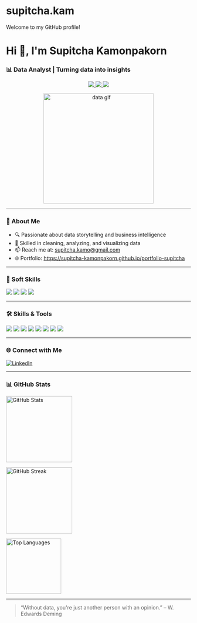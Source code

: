 # supitcha.kam
Welcome to my GitHub profile! 

<h1 align="left">Hi 👋, I'm Supitcha Kamonpakorn</h1>
<h3 align="left">📊 Data Analyst | Turning data into insights</h3>

<p align="center">
  <a href="https://www.linkedin.com/in/supitcha-kamonpakorn-a15b99339/">
    <img src="https://img.shields.io/badge/LinkedIn-blue?logo=linkedin&logoColor=white" />
  </a>
  <a href="mailto:supitcha.kamo@gmail.com">
    <img src="https://img.shields.io/badge/Gmail-D14836?logo=gmail&logoColor=white" />
  </a>
  <a href="https://supitcha-kamonpakorn.github.io/portfolio-supitcha">
    <img src="https://img.shields.io/badge/Portfolio-0088cc?logo=githubpages&logoColor=white" />
  </a>
</p>

<p align="center">
  <img src="https://media.giphy.com/media/qgQUggAC3Pfv687qPC/giphy.gif" width="300" alt="data gif"/>
</p>

---

### 🧠 About Me

- 🔍 Passionate about data storytelling and business intelligence  
- 🧪 Skilled in cleaning, analyzing, and visualizing data  
- 📫 Reach me at: supitcha.kamo@gmail.com
- 🌐 Portfolio: https://supitcha-kamonpakorn.github.io/portfolio-supitcha

---

### 💼 Soft Skills

<p>
  <img src="https://img.shields.io/badge/Communication-Excellent-green?style=flat-square" />
  <img src="https://img.shields.io/badge/Teamwork-Collaborative-blue?style=flat-square" />
  <img src="https://img.shields.io/badge/Problem--Solving-Creative-yellow?style=flat-square" />
  <img src="https://img.shields.io/badge/Adaptability-Flexible-orange?style=flat-square" />
</p>

---

### 🛠️ Skills & Tools

<p>
  <img src="https://img.shields.io/badge/Excel-217346?style=for-the-badge&logo=microsoft-excel&logoColor=white"/>
  <img src="https://img.shields.io/badge/Python-3776AB?style=for-the-badge&logo=python&logoColor=white"/>
  <img src="https://img.shields.io/badge/SQL-336791?style=for-the-badge&logo=postgresql&logoColor=white"/>
  <img src="https://img.shields.io/badge/R-276DC3?style=for-the-badge&logo=r&logoColor=white"/>
  <img src="https://img.shields.io/badge/Pandas-150458?style=for-the-badge&logo=pandas&logoColor=white"/>
  <img src="https://img.shields.io/badge/Power%20BI-F2C811?style=for-the-badge&logo=powerbi&logoColor=black"/>
  <img src="https://img.shields.io/badge/Looker-4285F4?style=for-the-badge&logo=looker&logoColor=white"/>
  <img src="https://img.shields.io/badge/Tableau-E97627?style=for-the-badge&logo=tableau&logoColor=white"/>
</p>

---

### 🌐 Connect with Me

[![LinkedIn](https://img.shields.io/badge/LinkedIn-blue?logo=linkedin&logoColor=white)](https://www.linkedin.com/in/supitcha-kamonpakorn-a15b99339/)

---

### 📊 GitHub Stats

<p align="left">
  <img src="https://github-readme-stats.vercel.app/api?username=supitcha-kamonpakorn&show_icons=true&theme=radical" alt="GitHub Stats" height="180"/>
</p>
<p align="left">
  <img src="https://github-readme-streak-stats.herokuapp.com?user=supitcha-kamonpakorn&theme=radical" alt="GitHub Streak" height="180"/>
</p>
<p align="left">
  <img src="https://github-readme-stats.vercel.app/api/top-langs/?username=supitcha-kamonpakorn&layout=compact&theme=radical" alt="Top Languages" height="150"/>
</p>

---


> “Without data, you're just another person with an opinion.” – W. Edwards Deming
